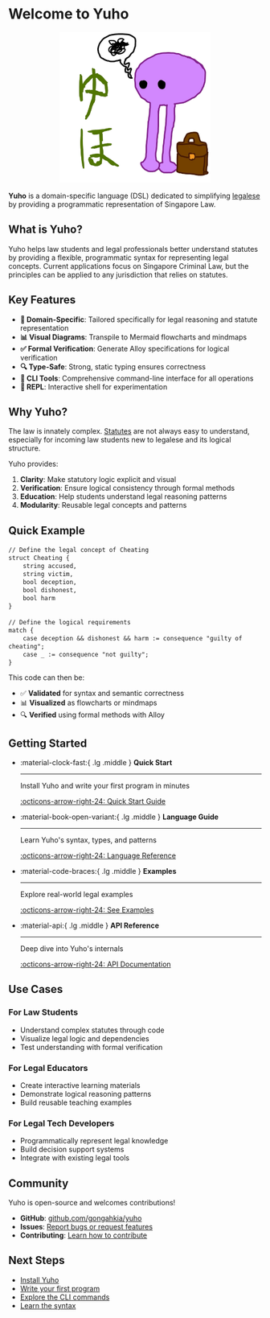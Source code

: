 # Welcome to Yuho

<div align="center">
  <img src="../asset/logo/yuho_mascot.png" alt="Yuho Logo" width="300"/>
</div>

**Yuho** is a domain-specific language (DSL) dedicated to simplifying [legalese](https://www.merriam-webster.com/dictionary/legalese) by providing a programmatic representation of Singapore Law.

## What is Yuho?

Yuho helps law students and legal professionals better understand statutes by providing a flexible, programmatic syntax for representing legal concepts. Current applications focus on Singapore Criminal Law, but the principles can be applied to any jurisdiction that relies on statutes.

## Key Features

- **🎯 Domain-Specific**: Tailored specifically for legal reasoning and statute representation
- **📊 Visual Diagrams**: Transpile to Mermaid flowcharts and mindmaps
- **✅ Formal Verification**: Generate Alloy specifications for logical verification
- **🔍 Type-Safe**: Strong, static typing ensures correctness
- **🚀 CLI Tools**: Comprehensive command-line interface for all operations
- **📝 REPL**: Interactive shell for experimentation

## Why Yuho?

The law is innately complex. [Statutes](https://sso.agc.gov.sg/) are not always easy to understand, especially for incoming law students new to legalese and its logical structure.

Yuho provides:

1. **Clarity**: Make statutory logic explicit and visual
2. **Verification**: Ensure logical consistency through formal methods
3. **Education**: Help students understand legal reasoning patterns
4. **Modularity**: Reusable legal concepts and patterns

## Quick Example

```yh
// Define the legal concept of Cheating
struct Cheating {
    string accused,
    string victim,
    bool deception,
    bool dishonest,
    bool harm
}

// Define the logical requirements
match {
    case deception && dishonest && harm := consequence "guilty of cheating";
    case _ := consequence "not guilty";
}
```

This code can then be:

- ✅ **Validated** for syntax and semantic correctness
- 📊 **Visualized** as flowcharts or mindmaps
- 🔍 **Verified** using formal methods with Alloy

## Getting Started

<div class="grid cards" markdown>

-   :material-clock-fast:{ .lg .middle } **Quick Start**

    ---

    Install Yuho and write your first program in minutes

    [:octicons-arrow-right-24: Quick Start Guide](getting-started/quickstart.md)

-   :material-book-open-variant:{ .lg .middle } **Language Guide**

    ---

    Learn Yuho's syntax, types, and patterns

    [:octicons-arrow-right-24: Language Reference](language/overview.md)

-   :material-code-braces:{ .lg .middle } **Examples**

    ---

    Explore real-world legal examples

    [:octicons-arrow-right-24: See Examples](examples/criminal-law.md)

-   :material-api:{ .lg .middle } **API Reference**

    ---

    Deep dive into Yuho's internals

    [:octicons-arrow-right-24: API Documentation](api/parser.md)

</div>

## Use Cases

### For Law Students

- Understand complex statutes through code
- Visualize legal logic and dependencies
- Test understanding with formal verification

### For Legal Educators

- Create interactive learning materials
- Demonstrate logical reasoning patterns
- Build reusable teaching examples

### For Legal Tech Developers

- Programmatically represent legal knowledge
- Build decision support systems
- Integrate with existing legal tools

## Community

Yuho is open-source and welcomes contributions!

- **GitHub**: [github.com/gongahkia/yuho](https://github.com/gongahkia/yuho)
- **Issues**: [Report bugs or request features](https://github.com/gongahkia/yuho/issues)
- **Contributing**: [Learn how to contribute](development/contributing.md)

## Next Steps

- [Install Yuho](getting-started/installation.md)
- [Write your first program](getting-started/first-program.md)
- [Explore the CLI commands](cli/commands.md)
- [Learn the syntax](language/syntax.md)

